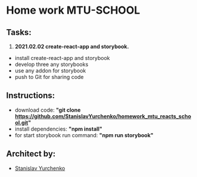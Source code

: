 # Home work MTU-SCHOOL

## Tasks:

1. **2021.02.02 create-react-app and storybook.**
  - install create-react-app and storybook
  - develop three any storybooks
  - use any addon for storybook
  - push to Git for sharing code

## Instructions:
  - download code: **"git clone
    https://github.com/StanislavYurchenko/homework_mtu_reacts_school.git"**
  - install dependencies: **"npm install"**
  - for start storybook run command: **"npm run storybook"**

## Architect by:

  - [Stanislav Yurchenko](https://github.com/StanislavYurchenko)
